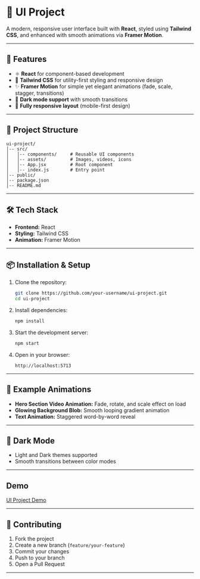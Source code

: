 # 🎨 UI Project

A modern, responsive user interface built with **React**, styled using **Tailwind CSS**, and enhanced with smooth animations via **Framer Motion**.

---

## 🚀 Features

- ⚛️ **React** for component-based development
- 🎨 **Tailwind CSS** for utility-first styling and responsive design
- ✨ **Framer Motion** for simple yet elegant animations (fade, scale, stagger, transitions)
- 🌙 **Dark mode support** with smooth transitions
- 📱 **Fully responsive layout** (mobile-first design)

---

## 📂 Project Structure

```
ui-project/
│-- src/
│   │-- components/     # Reusable UI components
│   │-- assets/         # Images, videos, icons
│   │-- App.jsx         # Root component
│   │-- index.js        # Entry point
│-- public/
│-- package.json
│-- README.md
```

---

## 🛠️ Tech Stack

- **Frontend:** React
- **Styling:** Tailwind CSS
- **Animation:** Framer Motion

---

## 📦 Installation & Setup

1. Clone the repository:

   ```bash
   git clone https://github.com/your-username/ui-project.git
   cd ui-project
   ```

2. Install dependencies:

   ```bash
   npm install
   ```

3. Start the development server:

   ```bash
   npm start
   ```

4. Open in your browser:

   ```
   http://localhost:5713
   ```

---

## 🎥 Example Animations

- **Hero Section Video Animation:** Fade, rotate, and scale effect on load
- **Glowing Background Blob:** Smooth looping gradient animation
- **Text Animation:** Staggered word-by-word reveal

---

## 🌌 Dark Mode

- Light and Dark themes supported
- Smooth transitions between color modes

---

## Demo

[UI Project Demo](https://leo-project-nine.vercel.app/)

---

## 🤝 Contributing

1. Fork the project
2. Create a new branch (`feature/your-feature`)
3. Commit your changes
4. Push to your branch
5. Open a Pull Request

---

